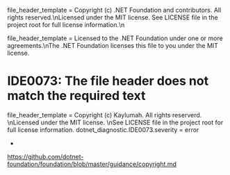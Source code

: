 file_header_template = Copyright (c) .NET Foundation and contributors. All rights reserved.\nLicensed under the MIT license. See LICENSE file in the project root for full license information.\n

file_header_template = Licensed to the .NET Foundation under one or more agreements.\nThe .NET Foundation licenses this file to you under the MIT license.

# IDE0073: The file header does not match the required text
file_header_template = Copyright (c) Kaylumah. All rights reserverd. \nLicensed under the MIT license. \nSee LICENSE file in the project root for full license information.
dotnet_diagnostic.IDE0073.severity = error

- 
https://github.com/dotnet-foundation/foundation/blob/master/guidance/copyright.md 
